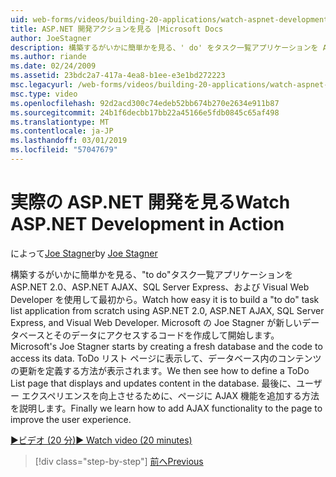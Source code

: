 ```yaml
---
uid: web-forms/videos/building-20-applications/watch-aspnet-development-in-action
title: ASP.NET 開発アクションを見る |Microsoft Docs
author: JoeStagner
description: 構築するがいかに簡単かを見る、' do' をタスク一覧アプリケーションを ASP.NET 2.0、ASP.NET AJAX、SQL Server Express、および Visual Web Developer を使用して最初から。 Mic.
ms.author: riande
ms.date: 02/24/2009
ms.assetid: 23bdc2a7-417a-4ea8-b1ee-e3e1bd272223
msc.legacyurl: /web-forms/videos/building-20-applications/watch-aspnet-development-in-action
msc.type: video
ms.openlocfilehash: 92d2acd300c74edeb52bb674b270e2634e911b87
ms.sourcegitcommit: 24b1f6decbb17bb22a45166e5fdb0845c65af498
ms.translationtype: MT
ms.contentlocale: ja-JP
ms.lasthandoff: 03/01/2019
ms.locfileid: "57047679"
---
```

<a name="watch-aspnet-development-in-action"></a><span data-ttu-id="dad44-104">実際の ASP.NET 開発を見る</span><span class="sxs-lookup"><span data-stu-id="dad44-104">Watch ASP.NET Development in Action</span></span>
====================
<span data-ttu-id="dad44-105">によって[Joe Stagner](https://github.com/JoeStagner)</span><span class="sxs-lookup"><span data-stu-id="dad44-105">by [Joe Stagner](https://github.com/JoeStagner)</span></span>

<span data-ttu-id="dad44-106">構築するがいかに簡単かを見る、"to do"タスク一覧アプリケーションを ASP.NET 2.0、ASP.NET AJAX、SQL Server Express、および Visual Web Developer を使用して最初から。</span><span class="sxs-lookup"><span data-stu-id="dad44-106">Watch how easy it is to build a "to do" task list application from scratch using ASP.NET 2.0, ASP.NET AJAX, SQL Server Express, and Visual Web Developer.</span></span> <span data-ttu-id="dad44-107">Microsoft の Joe Stagner が新しいデータベースとそのデータにアクセスするコードを作成して開始します。</span><span class="sxs-lookup"><span data-stu-id="dad44-107">Microsoft's Joe Stagner starts by creating a fresh database and the code to access its data.</span></span> <span data-ttu-id="dad44-108">ToDo リスト ページに表示して、データベース内のコンテンツの更新を定義する方法が表示されます。</span><span class="sxs-lookup"><span data-stu-id="dad44-108">We then see how to define a ToDo List page that displays and updates content in the database.</span></span> <span data-ttu-id="dad44-109">最後に、ユーザー エクスペリエンスを向上させるために、ページに AJAX 機能を追加する方法を説明します。</span><span class="sxs-lookup"><span data-stu-id="dad44-109">Finally we learn how to add AJAX functionality to the page to improve the user experience.</span></span>

[<span data-ttu-id="dad44-110">&#9654;ビデオ (20 分)</span><span class="sxs-lookup"><span data-stu-id="dad44-110">&#9654; Watch video (20 minutes)</span></span>](https://channel9.msdn.com/Blogs/ASP-NET-Site-Videos/watch-aspnet-development-in-action)

> [!div class="step-by-step"]
> [<span data-ttu-id="dad44-111">前へ</span><span class="sxs-lookup"><span data-stu-id="dad44-111">Previous</span></span>](lesson-8-working-with-the-gridview-and-formview.md)
